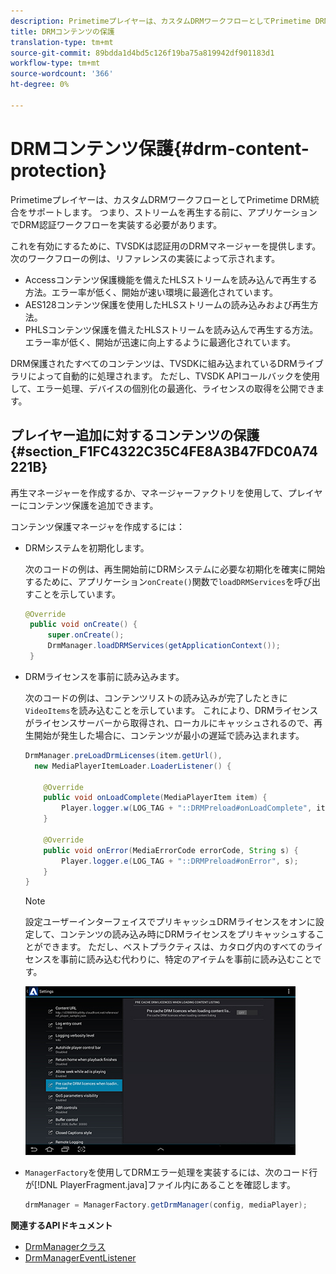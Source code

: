 ```yaml
---
description: Primetimeプレイヤーは、カスタムDRMワークフローとしてPrimetime DRM統合をサポートします。 つまり、ストリームを再生する前に、アプリケーションでDRM認証ワークフローを実装する必要があります。
title: DRMコンテンツの保護
translation-type: tm+mt
source-git-commit: 89bdda1d4bd5c126f19ba75a819942df901183d1
workflow-type: tm+mt
source-wordcount: '366'
ht-degree: 0%

---
```



# DRMコンテンツ保護{#drm-content-protection}

Primetimeプレイヤーは、カスタムDRMワークフローとしてPrimetime DRM統合をサポートします。 つまり、ストリームを再生する前に、アプリケーションでDRM認証ワークフローを実装する必要があります。

これを有効にするために、TVSDKは認証用のDRMマネージャーを提供します。 次のワークフローの例は、リファレンスの実装によって示されます。

* Accessコンテンツ保護機能を備えたHLSストリームを読み込んで再生する方法。エラー率が低く、開始が速い環境に最適化されています。
* AES128コンテンツ保護を使用したHLSストリームの読み込みおよび再生方法。
* PHLSコンテンツ保護を備えたHLSストリームを読み込んで再生する方法。エラー率が低く、開始が迅速に向上するように最適化されています。

DRM保護されたすべてのコンテンツは、TVSDKに組み込まれているDRMライブラリによって自動的に処理されます。 ただし、TVSDK APIコールバックを使用して、エラー処理、デバイスの個別化の最適化、ライセンスの取得を公開できます。

## プレイヤー追加に対するコンテンツの保護{#section_F1FC4322C35C4FE8A3B47FDC0A74221B}

再生マネージャーを作成するか、マネージャーファクトリを使用して、プレイヤーにコンテンツ保護を追加できます。

コンテンツ保護マネージャを作成するには：

* DRMシステムを初期化します。

   次のコードの例は、再生開始前にDRMシステムに必要な初期化を確実に開始するために、アプリケーション`onCreate()`関数で`loadDRMServices`を呼び出すことを示しています。

   ```java
   @Override 
    public void onCreate() { 
        super.onCreate();  
        DrmManager.loadDRMServices(getApplicationContext()); 
    }
   ```

* DRMライセンスを事前に読み込みます。

   次のコードの例は、コンテンツリストの読み込みが完了したときに`VideoItems`を読み込むことを示しています。 これにより、DRMライセンスがライセンスサーバーから取得され、ローカルにキャッシュされるので、再生開始が発生した場合に、コンテンツが最小の遅延で読み込まれます。

   ```java
   DrmManager.preLoadDrmLicenses(item.getUrl(),  
     new MediaPlayerItemLoader.LoaderListener() { 
   
       @Override 
       public void onLoadComplete(MediaPlayerItem item) { 
           Player.logger.w(LOG_TAG + "::DRMPreload#onLoadComplete", item.getResource().getUrl()); 
       } 
   
       @Override 
       public void onError(MediaErrorCode errorCode, String s) { 
           Player.logger.e(LOG_TAG + "::DRMPreload#onError", s); 
       } 
   } 
   ```

   >[!NOTE]
   >
   >設定ユーザーインターフェイスでプリキャッシュDRMライセンスをオンに設定して、コンテンツの読み込み時にDRMライセンスをプリキャッシュすることができます。 ただし、ベストプラクティスは、カタログ内のすべてのライセンスを事前に読み込む代わりに、特定のアイテムを事前に読み込むことです。
   >
   >![](assets/precache-drm-licenses.jpg)

* `ManagerFactory`を使用してDRMエラー処理を実装するには、次のコード行が[!DNL PlayerFragment.java]ファイル内にあることを確認します。

   ```java
   drmManager = ManagerFactory.getDrmManager(config, mediaPlayer);
   ```

**関連するAPIドキュメント**

* [DrmManagerクラス](https://help.adobe.com/en_US/primetime/api/reference_implementation/android/javadoc/com/adobe/primetime/reference/manager/DrmManager.html)
* [DrmManagerEventListener](https://help.adobe.com/en_US/primetime/api/reference_implementation/android/javadoc/com/adobe/primetime/reference/manager/DrmManager.DrmManagerEventListener.html)